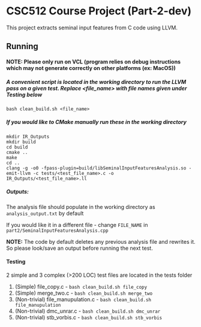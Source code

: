 # CSC512 Course Project (Part-2-dev)

This project extracts seminal input features from C code using LLVM.

## Running

#### NOTE: Please only run on VCL (program relies on debug instructions which may not generate correctly on other platforms (ex: MacOS))

##### A convenient script is located in the working directory to run the LLVM pass on a given test. Replace \<file_name\> with file names given under Testing below
`bash clean_build.sh <file_name>`

##### If you would like to CMake manually run these in the working directory
```
mkdir IR_Outputs
mkdir build
cd build
cmake ..
make
cd ..
clang -g -o0 -fpass-plugin=build/libSeminalInputFeaturesAnalysis.so -emit-llvm -c tests/<test_file_name>.c -o IR_Outputs/<test_file_name>.ll
```
##### Outputs:
The analysis file should populate in the working directory as `analysis_output.txt` by default

If you would like it in a different file - change `FILE_NAME` in `part2/SeminalInputFeaturesAnalysis.cpp`

**NOTE:** The code by default deletes any previous analysis file and rewrites it. So please look/save an output before running the next test.

#### Testing

2 simple and 3 complex (>200 LOC) test files are located in the tests folder
1. (Simple) file_copy.c - `bash clean_build.sh file_copy`
2. (Simple) merge_two.c - `bash clean_build.sh merge_two`
3. (Non-trivial) file_manupulation.c - `bash clean_build.sh file_manupulation`
4. (Non-trivial) dmc_unrar.c - `bash clean_build.sh dmc_unrar`
5. (Non-trivial) stb_vorbis.c - `bash clean_build.sh stb_vorbis`
